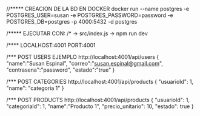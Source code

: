 //***** CREACION DE LA BD EN DOCKER
docker run --name postgres -e POSTGRES_USER=susan -e POSTGRES_PASSWORD=password -e POSTGRES_DB=postgres -p 4000:5432 -d postgres

/***** EJECUTAR CON:
/* -> src/index.js
-> npm run dev

/**** LOCALHOST:4001
PORT:4001 

/*** POST USERS EJEMPLO
http://localhost:4001/api/users
{
  "name":"Susan Espinal",
  "correo":"susan.espinal@gmail.com",
  "contrasena":"password",
  "estado":"true"
}

/*** POST CATEGORIES
http://localhost:4001/api/products
  {
    "usuarioId": 1,
    "name": "categoria 1"
  }

/*** POST PRODUCTS
http://localhost:4001/api/products
{
  "usuarioId": 1,
  "categoriaId": 1,
  "name":"Producto 1",
  "precio_unitario": 10,
  "estado": true
}